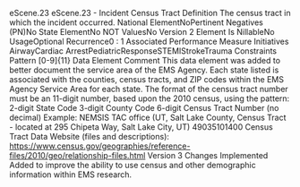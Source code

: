 

eScene.23
eScene.23 - Incident Census Tract
Definition
The census tract in which the incident occurred.
National ElementNoPertinent Negatives (PN)No
State ElementNo
NOT ValuesNo
Version 2 Element
Is NillableNo
UsageOptional
Recurrence0 : 1
Associated Performance Measure Initiatives
AirwayCardiac ArrestPediatricResponseSTEMIStrokeTrauma
Constraints
Pattern
[0-9]{11}
Data Element Comment
This data element was added to better document the service area of the EMS Agency. Each state listed is associated with the
counties, census tracts, and ZIP codes within the EMS Agency Service Area for each state. 
The format of the census tract number must be an 11-digit number, based upon the 2010 census, using the pattern: 
2-digit State Code 3-digit County Code 6-digit Census Tract Number (no decimal) 
Example: NEMSIS TAC office (UT, Salt Lake County, Census Tract - located at 295 Chipeta Way, Salt Lake City, UT)
49035101400 
Census Tract Data Website (files and descriptions): 
https://www.census.gov/geographies/reference-files/2010/geo/relationship-files.html
Version 3 Changes Implemented
Added to improve the ability to use census and other demographic information within EMS research.